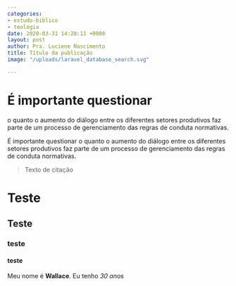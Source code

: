 ```yaml
---
categories:
- estudo-biblico
- teologia
date: 2020-03-31 14:28:11 +0000
layout: post
author: Pra. Luciene Nascimento
title: Título da publicação
image: "/uploads/laravel_database_search.svg"

---
```

# É importante questionar

o quanto o aumento do diálogo entre os diferentes setores produtivos faz parte de um processo de gerenciamento das regras de conduta normativas.

É importante questionar o quanto o aumento do diálogo entre os diferentes setores produtivos faz parte de um processo de gerenciamento das regras de conduta normativas.

> Texto de citação

# Teste

## Teste

### teste

#### teste

Meu nome é **Wallace**. Eu tenho _30 anos_